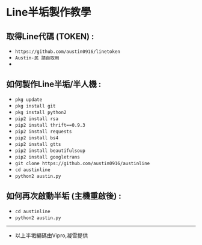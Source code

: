 # Line半垢製作教學

取得Line代碼 (TOKEN) :
------
- `https://github.com/austin0916/linetoken`
- `Austin-民 請自取用`
-
如何製作Line半垢/半人機 :
------
- `pkg update`
- `pkg install git`
- `pkg install python2`
- `pip2 install rsa`
- `pip2 install thrift==0.9.3`
- `pip2 install requests`
- `pip2 install bs4`
- `pip2 install gtts`
- `pip2 install beautifulsoup`
- `pip2 install googletrans`
- `git clone https://github.com/austin0916/austinline`
- `cd austinline`
- `python2 austin.py`

如何再次啟動半垢 (主機重啟後) :
------
- `cd austinline`
- `python2 austin.py`


------

- 以上半垢編碼由Vipro,凝雪提供


